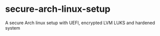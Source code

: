 # secure-arch-linux-setup
A secure Arch linux setup with UEFI, encrypted LVM LUKS and hardened system
